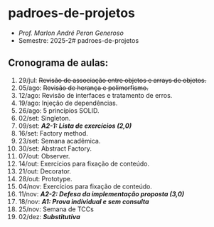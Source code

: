 # padroes-de-projetos
- _Prof. Marlon André Peron Generoso_
- Semestre: 2025-2# padroes-de-projetos

## Cronograma de aulas:
1. 29/jul: ~~Revisão de associação entre objetos e arrays de objetos.~~
2. 05/ago: ~~Revisão de herança e polimorfismo.~~
3. 12/ago: Revisão de interfaces e tratamento de erros.
4. 19/ago: Injeção de dependências.
5. 26/ago: 5 princípios SOLID.
6. 02/set: Singleton.
7. 09/set: **_A2-1: Lista de exercícios (2,0)_**
8. 16/set: Factory method.
9. 23/set: Semana acadêmica.
10. 30/set: Abstract Factory.
11. 07/out: Observer.
12. 14/out: Exercícios para fixação de conteúdo.
13. 21/out: Decorator.
14. 28/out: Prototype.
15. 04/nov: Exercícios para fixação de conteúdo.
16. 11/nov: **_A2-2: Defesa da implementação proposta (3,0)_**
17. 18/nov: **_A1: Prova individual e sem consulta_**
18. 25/nov: Semana de TCCs
19. 02/dez: **_Substitutiva_**
